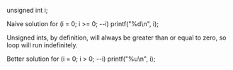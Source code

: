 unsigned int i;

Naive solution
for (i = 0; i >= 0; --i)
printf("%d\n", i);

Unsigned ints, by definition, will always be greater than or equal to zero,
so loop will run indefinitely.

Better solution
for (i = 0; i > 0; --i)
printf("%u\n", i);
